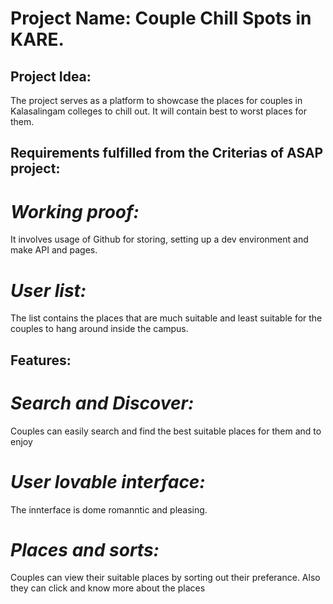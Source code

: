 # **Project Name: Couple Chill Spots in KARE.**

## **Project Idea:**

The project serves as a platform to showcase the places for couples in Kalasalingam colleges to chill out. It will contain best to worst places for them.

## **Requirements fulfilled from the Criterias of ASAP project:**

# **_Working proof:_**

It involves usage of Github for storing, setting up a dev environment and make API and pages.

# **_User list:_**

The list contains the places that are much suitable and least suitable for the couples to hang around inside the campus.

## **Features:**

# **_Search and Discover:_**

Couples can easily search and find the best suitable places for them and to enjoy

# **_User lovable interface:_**

The innterface is dome romanntic and pleasing.

# **_Places and sorts:_**

Couples can view their suitable places by sorting out their preferance. Also they can click and know more about the places
